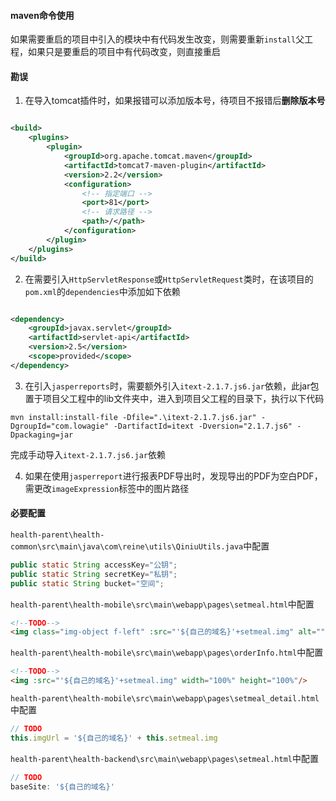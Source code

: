 #### maven命令使用

如果需要重启的项目中引入的模块中有代码发生改变，则需要重新`install`父工程，如果只是要重启的项目中有代码改变，则直接重启

#### 勘误

1. 在导入tomcat插件时，如果报错可以添加版本号，待项目不报错后**删除版本号**

```xml

<build>
    <plugins>
        <plugin>
            <groupId>org.apache.tomcat.maven</groupId>
            <artifactId>tomcat7-maven-plugin</artifactId>
            <version>2.2</version>
            <configuration>
                <!-- 指定端口 -->
                <port>81</port>
                <!-- 请求路径 -->
                <path>/</path>
            </configuration>
        </plugin>
    </plugins>
</build>
```

2. 在需要引入`HttpServletResponse`或`HttpServletRequest`类时，在该项目的`pom.xml`的`dependencies`中添加如下依赖

```xml

<dependency>
    <groupId>javax.servlet</groupId>
    <artifactId>servlet-api</artifactId>
    <version>2.5</version>
    <scope>provided</scope>
</dependency>
```

3. 在引入`jasperreports`时，需要额外引入`itext-2.1.7.js6.jar`依赖，此jar包置于项目父工程中的lib文件夹中，进入到项目父工程的目录下，执行以下代码

```shell
mvn install:install-file -Dfile=".\itext-2.1.7.js6.jar" -DgroupId="com.lowagie" -DartifactId=itext -Dversion="2.1.7.js6" -Dpackaging=jar
```

完成手动导入`itext-2.1.7.js6.jar`依赖

4. 如果在使用`jasperreport`进行报表PDF导出时，发现导出的PDF为空白PDF，需更改`imageExpression`标签中的图片路径

#### 必要配置

`health-parent\health-common\src\main\java\com\reine\utils\QiniuUtils.java`中配置

```java
public static String accessKey="公钥";
public static String secretKey="私钥";
public static String bucket="空间";
```

`health-parent\health-mobile\src\main\webapp\pages\setmeal.html`中配置

```html
<!--TODO-->
<img class="img-object f-left" :src="'${自己的域名}'+setmeal.img" alt="">
```

`health-parent\health-mobile\src\main\webapp\pages\orderInfo.html`中配置

```html
<!--TODO-->
<img :src="'${自己的域名}'+setmeal.img" width="100%" height="100%"/>
```

`health-parent\health-mobile\src\main\webapp\pages\setmeal_detail.html`中配置

```javascript
// TODO
this.imgUrl = '${自己的域名}' + this.setmeal.img
```

`health-parent\health-backend\src\main\webapp\pages\setmeal.html`中配置

```javascript
// TODO
baseSite: '${自己的域名}'
```
